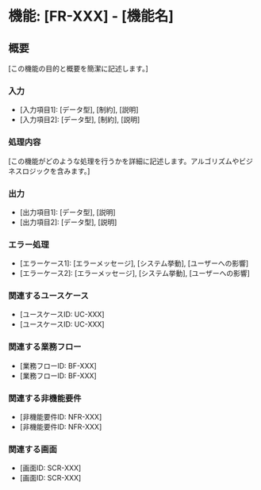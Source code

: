 # 機能: [FR-XXX] - [機能名]

## 概要

[この機能の目的と概要を簡潔に記述します。]

### 入力

- [入力項目1]: [データ型], [制約], [説明]
- [入力項目2]: [データ型], [制約], [説明]

### 処理内容

[この機能がどのような処理を行うかを詳細に記述します。アルゴリズムやビジネスロジックを含みます。]

### 出力

- [出力項目1]: [データ型], [説明]
- [出力項目2]: [データ型], [説明]

### エラー処理

- [エラーケース1]: [エラーメッセージ], [システム挙動], [ユーザーへの影響]
- [エラーケース2]: [エラーメッセージ], [システム挙動], [ユーザーへの影響]

### 関連するユースケース

- [ユースケースID: UC-XXX]
- [ユースケースID: UC-XXX]

### 関連する業務フロー

- [業務フローID: BF-XXX]
- [業務フローID: BF-XXX]

### 関連する非機能要件

- [非機能要件ID: NFR-XXX]
- [非機能要件ID: NFR-XXX]

### 関連する画面

- [画面ID: SCR-XXX]
- [画面ID: SCR-XXX]
